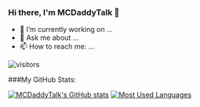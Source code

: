 ### Hi there, I'm MCDaddyTalk 👋

<!--
**mcdaddytalk/mcdaddytalk** is a ✨ _special_ ✨ repository because its `README.md` (this file) appears on your GitHub profile.

Here are some ideas to get you started:

- 🔭 I’m currently working on ...
- 🌱 I’m currently learning ...
- 👯 I’m looking to collaborate on ...
- 🤔 I’m looking for help with ...
- 💬 Ask me about ...
- 📫 How to reach me: ...
- 😄 Pronouns: ...
- ⚡ Fun fact: ...
-->
- 🔭 I’m currently working on ...
- 💬 Ask me about ...
- 📫 How to reach me: ...

![visitors](https://visitor-badge.glitch.me/badge?page_id=page.id)

###My GitHub Stats:

[![MCDaddyTalk's GitHub stats](https://github-readme-stats.vercel.app/api?username=mcdaddytalk)](https://github.com/anuraghazra/github-readme-stats)
[![Most Used Languages](https://github-readme-stats.vercel.app/api/top-langs/?username=mcdaddytalk)](https://github.com/anuraghazra/github-readme-stats)
